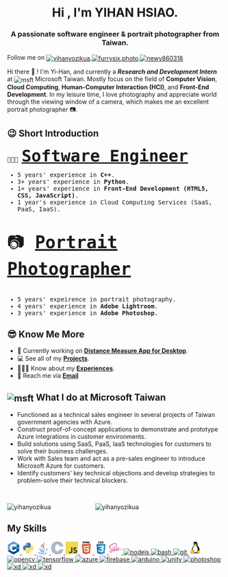 <!--<img style="float:right;" src="https://komarev.com/ghpvc/?username=yihanyozikua&label=Profile%20views&color=0e75b6&style=flat" alt="yihanyozikua" />-->


<h1 align="center">Hi , I'm YIHAN HSIAO.</h1>

<h3 align="center">A passionate  software engineer & portrait photographer from Taiwan.</h3>

Follow me on
  <a href="https://linkedin.com/in/yihanyozikua" target="_blank"><img align="center" src="https://i.imgur.com/HSEHxfl.png" alt="yihanyozikua" height="20" width="20" />
  </a>
  <a href="https://www.instagram.com/furrysix.photo/" target="_blank"><img align="center" src="https://i.imgur.com/o6yAgBx.png" alt="furrysix.photo" height="20" width="20" />
  </a>
  <a href="https://fb.com/newy860318" target="_blank"><img align="center" src="https://i.imgur.com/4rfvwhJ.png" alt="newy860318" height="20" width="20" />
  </a>

Hi there 👋 ! I'm Yi-Han, and currently a ***Research and Development Intern*** at <img align="center" src="https://i.imgur.com/SBYNFGC.png" alt="msft" height="20" width="20" /> Microsoft Taiwan. 
Mostly focus on the field of **Computer Vision**, **Cloud Computing**, **Human-Computer Interaction (HCI)**, and **Front-End Development**.
In my leisure time, I love photography and appreciate world through the viewing window of a camera, which makes me an excellent portrait photographer 📷.

## 😉 Short Introduction
<kbd>
  <p>👨🏻‍💻 <strong><a href="https://github.com/yihanYozikua/" style="font-size:38px;">Software Engineer</a></strong></p>
  <ul>
    <li>5 years' experience in <strong>C++</strong>.</li>
    <li>3+ years' experience in <strong>Python</strong>.</li>
    <li>1+ years' experience in <strong>Front-End Development (HTML5, CSS, JavaScript)</strong>.</li>
    <li>1 year's experience in Cloud Computing Services (SaaS, PaaS, IaaS).</li>
  </ul>
</kbd>

<kbd>
  <p style="font-size:40px;">📷 <strong><a href="https://www.instagram.com/furrysix.photo/">Portrait Photographer</a></strong></p>
  <ul>
    <li>5 years' expeirence in portrait photography.</li>
    <li>4 years' experience in <strong>Adobe Lightroom</strong>.</li>
    <li>3 years' experience in <strong>Adobe Photoshop</strong>.</li>
  </ul>
</kbd>

## 😎 Know Me More
- 🔭 Currently working on **[Distance Measure App for Desktop](https://github.com/yihanYozikua/distance-measure)**.
- 💻 See all of my **[Projects](https://drive.google.com/file/d/1Ytnn17tnrbLUQKyTFzR2UAmzvuWUlDWu/view?usp=sharing)**.
- 👨🏻‍💻 Know about my **[Experiences](https://drive.google.com/file/d/1WicuDF7vA5fBKWfQDjdgXGbhWQ313sIS/view?usp=sharing)**.
- 📩 Reach me via **<a href="mailto:newy860318@gmail.com" class="email"><i class="far fa-envelope icon-style"></i><span class="email-text">Email</span></a>**

## <img align="center" src="https://i.imgur.com/SBYNFGC.png" alt="msft" height="20" width="20" /> What I do at Microsoft Taiwan
- Functioned as a technical sales engineer in several projects of Taiwan government agencies with Azure.
- Construct proof-of-concept applications to demonstrate and prototype Azure integrations in customer environments.
- Build solutions using SaaS, PaaS, IaaS technologies for customers to solve their business challenges.
- Work with Sales team and act as a pre-sales engineer to introduce Microsoft Azure for customers.
- Identify customers’ key technical objections and develop strategies to problem-solve their technical blockers.

<br>

<p style="display:flex; flex-direction:row; justify-content:flex-start; align-items:center;">
<img align="left" src="https://github-readme-stats.vercel.app/api/top-langs?username=yihanyozikua&show_icons=true&theme=dark&title_color=80BDFF&text_color=ffffff&bg_color=545454&locale=en&layout=compact" alt="yihanyozikua" width="40%" />
&nbsp;<img align="center" src="https://github-readme-stats.vercel.app/api?username=yihanyozikua&show_icons=true&theme=dark&title_color=80BDFF&text_color=ffffff&bg_color=545454&locale=en" alt="yihanyozikua" width="50%" />
</p>

## My Skills
<a href="#" target="_blank"> 
  <img src="https://raw.githubusercontent.com/devicons/devicon/master/icons/cplusplus/cplusplus-original.svg" alt="cplusplus" width="30" height="30"/> 
</a>
<a href="#" target="_blank"> 
  <img src="https://raw.githubusercontent.com/devicons/devicon/master/icons/python/python-original.svg" alt="python" width="30" height="30"/> 
</a>
<a href="#" target="_blank"> 
  <img src="https://raw.githubusercontent.com/devicons/devicon/master/icons/java/java-original.svg" alt="java" width="30" height="30"/> 
</a>
<a href="#" target="_blank"> 
  <img src="https://raw.githubusercontent.com/devicons/devicon/master/icons/c/c-original.svg" alt="c" width="30" height="30"/> 
</a>
<a href="#" target="_blank"> 
  <img src="https://raw.githubusercontent.com/devicons/devicon/master/icons/javascript/javascript-original.svg" alt="javascript" width="30" height="30"/> 
</a>

  <a href="#" target="_blank"> 
    <img src="https://raw.githubusercontent.com/devicons/devicon/master/icons/html5/html5-original-wordmark.svg" alt="html5" width="30" height="30"/> 
  </a> 
  <a href="#" target="_blank"> 
    <img src="https://raw.githubusercontent.com/devicons/devicon/master/icons/css3/css3-original-wordmark.svg" alt="css3" width="30" height="30"/> 
  </a>
  <a href="#" target="_blank"> 
    <img src="https://raw.githubusercontent.com/devicons/devicon/master/icons/sass/sass-original.svg" alt="sass" width="30" height="30"/> 
  </a> 
  <a href="#" target="_blank">
    <img src="https://i.imgur.com/kL9y7uw.jpg" alt="nodejs" width="30" height="30"/> 
  </a>
  <a href="#" target="_blank"> 
    <img src="https://i.imgur.com/aowwMv5.png" alt="bash" width="30" height="30"/> 
  </a>
  <a href="#" target="_blank"> 
    <img src="https://www.vectorlogo.zone/logos/git-scm/git-scm-icon.svg" alt="git" width="30" height="30"/> 
  </a>
  <a href="#" target="_blank"> 
    <img src="https://raw.githubusercontent.com/devicons/devicon/master/icons/linux/linux-original.svg" alt="linux" width="30" height="30"/> 
  </a>
  <a href="#" target="_blank"> 
    <img src="https://www.vectorlogo.zone/logos/opencv/opencv-icon.svg" alt="opencv" width="30" height="30"/> 
  </a>
  <a href="#" target="_blank"> 
    <img src="https://www.vectorlogo.zone/logos/tensorflow/tensorflow-icon.svg" alt="tensorflow" width="30" height="30"/> 
  </a> 
  <a href="#" target="_blank"> 
    <img src="https://www.vectorlogo.zone/logos/microsoft_azure/microsoft_azure-icon.svg" alt="azure" width="30" height="30"/> 
  </a>
  <a href="#" target="_blank"> 
    <img src="https://www.vectorlogo.zone/logos/firebase/firebase-icon.svg" alt="firebase" width="30" height="30"/> 
  </a> 
  <a href="#" target="_blank"> 
    <img src="https://cdn.worldvectorlogo.com/logos/arduino-1.svg" alt="arduino" width="30" height="30"/> 
  </a>
  <a href="#" target="_blank"> 
    <img src="https://www.vectorlogo.zone/logos/unity3d/unity3d-icon.svg" alt="unity" width="30" height="30"/> 
  </a> 
  <a href="#" target="_blank"> 
    <img src="https://i.imgur.com/LKSsLIX.png" alt="photoshop" width="30" height="30"/> 
  </a>
  <a href="#" target="_blank"> 
    <img src="https://i.imgur.com/uNlvShl.png" alt="xd" width="30" height="30"/> 
  </a>
  <a href="#" target="_blank"> 
    <img src="https://i.imgur.com/H1wYuXh.png" alt="xd" width="30" height="30"/> 
  </a> 
  <a href="#" target="_blank"> 
    <img src="https://upload.wikimedia.org/wikipedia/commons/c/c2/Adobe_XD_CC_icon.svg" alt="xd" width="30" height="30"/> 
  </a> 

<!--<h3 align="left">Languages and Tools:</h3>
<p align="left">
  <div style="border:1px solid white;">
    <h4> Programming Language </h4>
    <a href="https://www.w3schools.com/cpp/" target="_blank"> 
      <img src="https://raw.githubusercontent.com/devicons/devicon/master/icons/cplusplus/cplusplus-original.svg" alt="cplusplus" width="40" height="40"/> 
    </a>
    <a href="https://www.python.org" target="_blank"> 
      <img src="https://raw.githubusercontent.com/devicons/devicon/master/icons/python/python-original.svg" alt="python" width="40" height="40"/> 
    </a>
    <a href="https://www.java.com" target="_blank"> 
      <img src="https://raw.githubusercontent.com/devicons/devicon/master/icons/java/java-original.svg" alt="java" width="40" height="40"/> 
    </a>
    <a href="https://www.cprogramming.com/" target="_blank"> 
      <img src="https://raw.githubusercontent.com/devicons/devicon/master/icons/c/c-original.svg" alt="c" width="40" height="40"/> 
    </a>
    <a href="https://developer.mozilla.org/en-US/docs/Web/JavaScript" target="_blank"> 
      <img src="https://raw.githubusercontent.com/devicons/devicon/master/icons/javascript/javascript-original.svg" alt="javascript" width="40" height="40"/> 
    </a>
  </div>
  <h4> Frontend Development </h4>
  <a href="https://www.w3.org/html/" target="_blank"> 
    <img src="https://raw.githubusercontent.com/devicons/devicon/master/icons/html5/html5-original-wordmark.svg" alt="html5" width="40" height="40"/> 
  </a> 
  <a href="https://www.w3schools.com/css/" target="_blank"> 
    <img src="https://raw.githubusercontent.com/devicons/devicon/master/icons/css3/css3-original-wordmark.svg" alt="css3" width="40" height="40"/> 
  </a>
  <a href="https://sass-lang.com" target="_blank"> 
    <img src="https://raw.githubusercontent.com/devicons/devicon/master/icons/sass/sass-original.svg" alt="sass" width="40" height="40"/> 
  </a> 
  <h4> Backend Development </h4>
  <a href="https://nodejs.org" target="_blank">
    <img src="https://raw.githubusercontent.com/devicons/devicon/master/icons/nodejs/nodejs-original-wordmark.svg" alt="nodejs" width="40" height="40"/> 
  </a>
  <h4> DevOps </h4>
  <a href="https://www.gnu.org/software/bash/" target="_blank"> 
    <img src="https://www.vectorlogo.zone/logos/gnu_bash/gnu_bash-icon.svg" alt="bash" width="40" height="40"/> 
  </a>
  <a href="https://git-scm.com/" target="_blank"> 
    <img src="https://www.vectorlogo.zone/logos/git-scm/git-scm-icon.svg" alt="git" width="40" height="40"/> 
  </a>
  <a href="https://www.linux.org/" target="_blank"> 
    <img src="https://raw.githubusercontent.com/devicons/devicon/master/icons/linux/linux-original.svg" alt="linux" width="40" height="40"/> 
  </a>
  <h4> Frameworks & Libraries </h4>
  <a href="https://opencv.org/" target="_blank"> 
    <img src="https://www.vectorlogo.zone/logos/opencv/opencv-icon.svg" alt="opencv" width="40" height="40"/> 
  </a>
  <a href="https://www.tensorflow.org" target="_blank"> 
    <img src="https://www.vectorlogo.zone/logos/tensorflow/tensorflow-icon.svg" alt="tensorflow" width="40" height="40"/> 
  </a> 
  <h4> Cloud Services </h4>
  <a href="https://azure.microsoft.com/en-in/" target="_blank"> 
    <img src="https://www.vectorlogo.zone/logos/microsoft_azure/microsoft_azure-icon.svg" alt="azure" width="40" height="40"/> 
  </a>
  <h4> Backend as a Service (BaaS) </h4>
  <a href="https://firebase.google.com/" target="_blank"> 
    <img src="https://www.vectorlogo.zone/logos/firebase/firebase-icon.svg" alt="firebase" width="40" height="40"/> 
  </a> 
  <h4> Game Development </h4>
  <a href="https://www.arduino.cc/" target="_blank"> 
    <img src="https://cdn.worldvectorlogo.com/logos/arduino-1.svg" alt="arduino" width="40" height="40"/> 
  </a>
  <a href="https://unity.com/" target="_blank"> 
    <img src="https://www.vectorlogo.zone/logos/unity3d/unity3d-icon.svg" alt="unity" width="40" height="40"/> 
  </a> 
  <h4> Design Tools </h4>
  <a href="https://www.photoshop.com/en" target="_blank"> 
    <img src="https://raw.githubusercontent.com/devicons/devicon/master/icons/photoshop/photoshop-line.svg" alt="photoshop" width="40" height="40"/> 
  </a>
  <a href="https://www.adobe.com/products/xd.html" target="_blank"> 
    <img src="https://cdn.worldvectorlogo.com/logos/adobe-xd.svg" alt="xd" width="40" height="40"/> 
  </a> 
</p>-->


